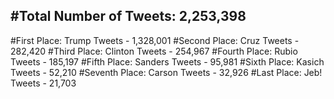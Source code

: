 #Total Number of Tweets: 2,253,398 
---
#First Place: Trump Tweets - 1,328,001
#Second Place: Cruz Tweets - 282,420
#Third Place: Clinton Tweets - 254,967
#Fourth Place: Rubio Tweets - 185,197
#Fifth Place: Sanders Tweets - 95,981
#Sixth Place: Kasich Tweets - 52,210
#Seventh Place: Carson Tweets - 32,926
#Last Place: Jeb! Tweets - 21,703
